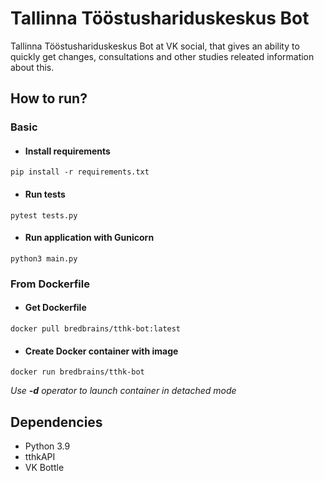 # Tallinna Tööstushariduskeskus Bot

Tallinna Tööstushariduskeskus Bot at VK social, that gives an ability to quickly get changes, consultations and other
studies releated information about this.

## How to run?

### Basic

* #### Install requirements

```
pip install -r requirements.txt 
```

* #### Run tests

```
pytest tests.py
```

* #### Run application with Gunicorn

```
python3 main.py
```

### From Dockerfile

* #### Get Dockerfile

```
docker pull bredbrains/tthk-bot:latest
```

* #### Create Docker container with image

```
docker run bredbrains/tthk-bot
```

*Use **-d** operator to launch container in detached mode*

## Dependencies

* Python 3.9
* tthkAPI
* VK Bottle
